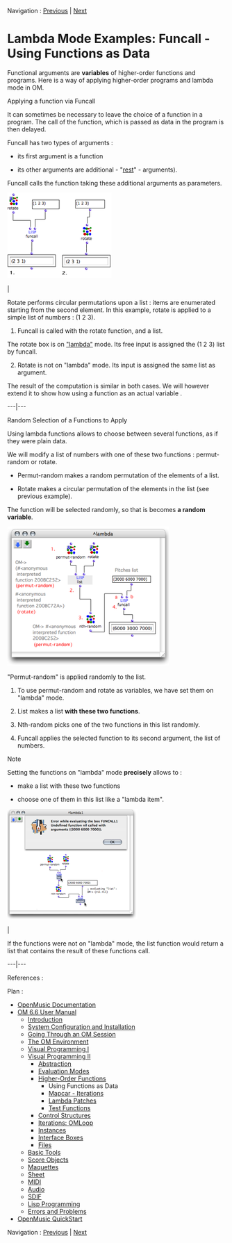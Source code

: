 Navigation : [Previous](HighOrder "page précédente\(Higher-Order
Functions\)") | [Next](Mapcar "Next\(Mapcar -
Iterations\)")


# Lambda Mode Examples: Funcall - Using Functions as Data

Functional arguments are **variables** of higher-order functions and programs.
Here is a way of applying higher-order programs and lambda mode in OM.

Applying a function via Funcall

It can sometimes be necessary to leave the choice of a function in a program.
The call of the function, which is passed as data in the program is then
delayed.

Funcall has two types of arguments :

  * its first argument is a function

  * its other arguments are additional - "[rest](AdditionalInputs)" \- arguments).

Funcall calls the function taking these additional arguments as parameters.

![](../res/basiclambdarotatefuncal.png)

|

Rotate performs circular permutations upon a list : items are enumerated
starting from the second element. In this example, rotate is applied to a
simple list of numbers : (1 2 3).

  1. Funcall is called with the rotate function,  and a list. 

The  rotate box is on ["lambda"](LambdaMode) mode. Its free input is
assigned the (1 2 3) list by  funcall.

  2. Rotate is not on "lambda" mode. Its input is assigned the same list as argument.

The result of the computation is similar in both cases. We will however extend
it to show how using a function as an actual variable .  
  
---|---  
  
Random Selection of a Functions to Apply

Using lambda functions allows to choose between several functions, as if they
were plain data.

We will modify a list of numbers with one of these two functions : permut-
random or rotate.

  * Permut-random makes a random permutation of the elements of a list. 

  * Rotate makes a circular permutation of the elements in the list (see previous example). 

The function will be selected randomly, so that is becomes **a random
variable**.

!["Permut-random" is applied randomly to the list.](../res/examplelambda.png)

"Permut-random" is applied randomly to the list.

  1. To use permut-random and rotate as variables, we have set them on "lambda" mode. 

  2. List makes a list **with these two functions**. 

  3. Nth-random picks one of the two functions in this list randomly.

  4. Funcall applies the selected function to its second argument, the list of numbers. 

Note

Setting the functions on "lambda" mode **precisely** allows to :

  * make a list with these two functions

  * choose one of them in this list like a "lambda item".

[![](../res/errorfuncall_1.png)](../res/errorfuncall.png "Cliquez pour
agrandir")

|

If the functions were not on "lambda" mode, the list function would return a
list that contains the result of these functions call.  
  
---|---  
  
References :

Plan :

  * [OpenMusic Documentation](OM-Documentation)
  * [OM 6.6 User Manual](OM-User-Manual)
    * [Introduction](00-Sommaire)
    * [System Configuration and Installation](Installation)
    * [Going Through an OM Session](Goingthrough)
    * [The OM Environment](Environment)
    * [Visual Programming I](BasicVisualProgramming)
    * [Visual Programming II](AdvancedVisualProgramming)
      * [Abstraction](Abstraction)
      * [Evaluation Modes](EvalModes)
      * [Higher-Order Functions](HighOrder)
        * Using Functions as Data
        * [Mapcar \- Iterations](Mapcar)
        * [Lambda Patches](LambdaPatch)
        * [Test Functions](LambdaTest)
      * [Control Structures](Control)
      * [Iterations: OMLoop](OMLoop)
      * [Instances](Instances)
      * [Interface Boxes](InterfaceBoxes)
      * [Files](Files)
    * [Basic Tools](BasicObjects)
    * [Score Objects](ScoreObjects)
    * [Maquettes](Maquettes)
    * [Sheet](Sheet)
    * [MIDI](MIDI)
    * [Audio](Audio)
    * [SDIF](SDIF)
    * [Lisp Programming](Lisp)
    * [Errors and Problems](errors)
  * [OpenMusic QuickStart](QuickStart-Chapters)

Navigation : [Previous](HighOrder "page précédente\(Higher-Order
Functions\)") | [Next](Mapcar "Next\(Mapcar -
Iterations\)")

